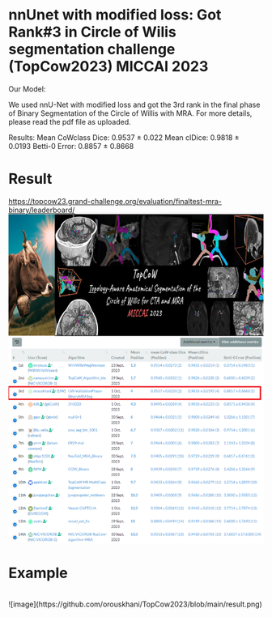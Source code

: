 # nnUnet with modified loss: Got Rank#3 in Circle of Wilis segmentation challenge (TopCow2023) MICCAI 2023
Our Model: 

We used nnU-Net with modified loss and got the 3rd rank in the final phase of Binary Segmentation of the Circle of Willis with MRA. For more details, please read the pdf file as uploaded. 

Results: 
Mean CoWclass Dice: 0.9537 ± 0.022
Mean clDice: 0.9818 ± 0.0193
Betti-0 Error: 0.8857 ± 0.8668

# Result
https://topcow23.grand-challenge.org/evaluation/finaltest-mra-binary/leaderboard/
![image](https://github.com/orouskhani/TopCow2023/blob/main/result2.png)


# Example
</br>
![image](https://github.com/orouskhani/TopCow2023/blob/main/result.png)

